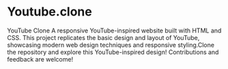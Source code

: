 # Youtube.clone
YouTube Clone  A responsive YouTube-inspired website built with HTML and CSS. This project replicates the basic design and layout of YouTube, showcasing modern web design techniques and responsive styling.Clone the repository and explore this YouTube-inspired design! Contributions and feedback are welcome!
